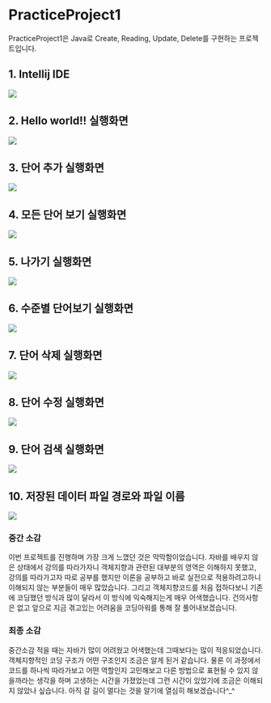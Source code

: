 # PracticeProject1
PracticeProject1은 Java로 Create, Reading, Update, Delete를 구현하는 프로젝트입니다.

## 1. Intellij IDE
<img src = 'https://github.com/AlwaysEden/PracticeProject1/blob/master/screenshot/Intellij%20Screenshot.png?raw=true'>

## 2. Hello world!! 실행화면
<img src = 'https://github.com/AlwaysEden/PracticeProject1/blob/master/screenshot/Hello%20world%20screenshot.png?raw=true!'>

## 3. 단어 추가 실행화면
<img src = 'https://github.com/AlwaysEden/PracticeProject1/blob/master/screenshot/adding%20word%20screenshot.png?raw=true!'>

## 4. 모든 단어 보기 실행화면
<img src = 'https://github.com/AlwaysEden/PracticeProject1/blob/master/screenshot/listing%20every%20words%20screenshot.png?raw=true!'>

## 5. 나가기 실행화면
<img src = 'https://github.com/AlwaysEden/PracticeProject1/blob/master/screenshot/Exit%20menu%20screenshot.png?raw=true!'>

## 6. 수준별 단어보기 실행화면
<img src = 'https://github.com/AlwaysEden/PracticeProject1/blob/master/screenshot/listing%20words%20by%20level%20screenshot.png?raw=true!'>

## 7. 단어 삭제 실행화면
<img src = 'https://github.com/AlwaysEden/PracticeProject1/blob/master/screenshot/Deleting%20word%20screenshot.png?raw=true!'>

## 8. 단어 수정 실행화면
<img src = 'https://github.com/AlwaysEden/PracticeProject1/blob/master/screenshot/Updating%20word%20screenshot.png?raw=true!'>

## 9. 단어 검색 실행화면
<img src = 'https://github.com/AlwaysEden/PracticeProject1/blob/master/screenshot/searching%20words%20screenshot.png?raw=true!'>

## 10. 저장된 데이터 파일 경로와 파일 이름
<img src ='https://github.com/AlwaysEden/PracticeProject1/blob/master/screenshot/file%20name%20and%20path.png?raw=true'>

### 중간 소감
이번 프로젝트를 진행하며 가장 크게 느꼈던 것은 막막함이었습니다. 자바를 배우지 않은 상태에서 강의를 따라가자니 객체지향과 관련된 대부분의 영역은 이해하지 못했고, 강의를 따라가고자 따로 공부를 했지만 이론을 공부하고 바로 실전으로 적용하려고하니 이해되지 않는 부분들이 매우 많았습니다. 그리고 객체지향코드를 처음 접하다보니 기존에 코딩했던 방식과 많이 달라서 이 방식에 익숙해지는게 매우 어색했습니다.
건의사항은 없고 앞으로 지금 겪고있는 어려움을 코딩아워를 통해 잘 풀어내보겠습니다.

### 최종 소감
중간소감 적을 때는 자바가 많이 어려웠고 어색했는데 그때보다는 많이 적응되었습니다. 객체지향적인 코딩 구조가 어떤 구조인지 조금은 알게 된거 같습니다. 물론 이 과정에서 코드를 하나씩 따라가보고 어떤 역할인지 고민해보고 다른 방법으로 표현될 수 있지 않을까라는 생각을 하며 고생하는 시간을 가졌었는데 그런 시간이 있었기에 조금은 이해되지 않았나 싶습니다. 아직 갈 길이 멀다는 것을 알기에 열심히 해보겠습니다^_^ 
